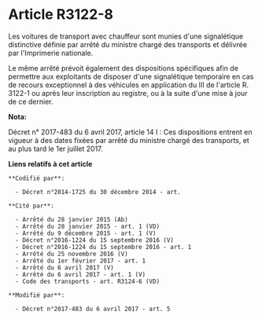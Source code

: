 # Article R3122-8

Les voitures de transport avec chauffeur sont munies d'une signalétique distinctive définie par arrêté du ministre chargé des
transports et délivrée par l'Imprimerie nationale.

Le même arrêté prévoit également des dispositions spécifiques afin de permettre aux exploitants de disposer d'une
signalétique temporaire en cas de recours exceptionnel à des véhicules en application du III de l'article R. 3122-1 ou après
leur inscription au registre, ou à la suite d'une mise à jour de ce dernier.

**Nota:**

Décret n° 2017-483 du 6 avril 2017, article 14 I : Ces dispositions entrent en vigueur à des dates fixées par arrêté du
ministre chargé des transports, et au plus tard le 1er juillet 2017.

**Liens relatifs à cet article**

	**Codifié par**:

	  - Décret n°2014-1725 du 30 décembre 2014 - art.

	**Cité par**:

	  - Arrêté du 28 janvier 2015 (Ab)
	  - Arrêté du 28 janvier 2015 - art. 1 (VD)
	  - Arrêté du 9 décembre 2015 - art. 1 (V)
	  - Décret n°2016-1224 du 15 septembre 2016 (V)
	  - Décret n°2016-1224 du 15 septembre 2016 - art. 1
	  - Arrêté du 25 novembre 2016 (V)
	  - Arrêté du 1er février 2017 - art. 1
	  - Arrêté du 6 avril 2017 (V)
	  - Arrêté du 6 avril 2017 - art. 1 (V)
	  - Code des transports - art. R3124-6 (VD)

	**Modifié par**:

	  - Décret n°2017-483 du 6 avril 2017 - art. 5
